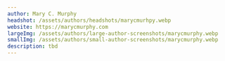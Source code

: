 ```yaml
---
author: Mary C. Murphy
headshot: /assets/authors/headshots/marycmurhpy.webp
website: https://marycmurphy.com
largeImg: /assets/authors/large-author-screenshots/marycmurphy.webp
smallImg: /assets/authors/small-author-screenshots/marycmurphy.webp
description: tbd
---
```


